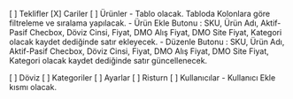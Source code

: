 [ ] Teklifler
[X] Cariler
[ ] Ürünler - Tablo olacak. Tabloda Kolonlara göre filtreleme ve sıralama yapılacak. - Ürün Ekle Butonu : SKU, Ürün Adı, Aktif-Pasif Checbox, Döviz Cinsi, Fiyat, DMO Alış Fiyat, DMO Site Fiyat, Kategori olacak kaydet dediğinde satır ekleyecek. - Düzenle Butonu : SKU, Ürün Adı, Aktif-Pasif Checbox, Döviz Cinsi, Fiyat, DMO Alış Fiyat, DMO Site Fiyat, Kategori olacak kaydet dediğinde satır güncellenecek.

[ ] Döviz
[ ] Kategoriler
[ ] Ayarlar
[ ] Risturn
[ ] Kullanıcılar - Kullanıcı Ekle kısmı olacak.
